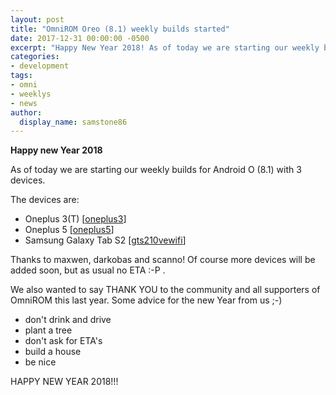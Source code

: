 ```yaml
---
layout: post
title: "OmniROM Oreo (8.1) weekly builds started"
date: 2017-12-31 00:00:00 -0500
excerpt: "Happy New Year 2018! As of today we are starting our weekly builds for Android O (8.1) with 3 devices."
categories:
- development
tags:
- omni
- weeklys
- news
author:
  display_name: samstone86
---
```


**Happy new Year 2018**

As of today we are starting our weekly builds for Android O (8.1) with 3 devices.

The devices are:

 - Oneplus 3(T) [[oneplus3](http://dl.omnirom.org/oneplus3/)]
 - Oneplus 5 [[oneplus5](http://dl.omnirom.org/oneplus5/)]
 - Samsung Galaxy Tab S2 [[gts210vewifi](http://dl.omnirom.org/gts210vewifi/)]

Thanks to maxwen, darkobas and scanno! Of course more devices will be added soon, but as usual no ETA :-P .

We also wanted to say THANK YOU to the community and all supporters of OmniROM this last year. Some advice for the new Year from us ;-)

 - don't drink and drive
 - plant a tree
 - don't ask for ETA's
 - build a house
 - be nice

HAPPY NEW YEAR 2018!!!
